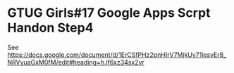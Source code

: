 GTUG Girls#17 Google Apps Scrpt Handon Step4
========================================

See https://docs.google.com/document/d/1ErCSfPHz2pnHIrV7MjkUy71lesvEr8_NRVyuaGxM0fM/edit#heading=h.jf6xz34sx2yr
